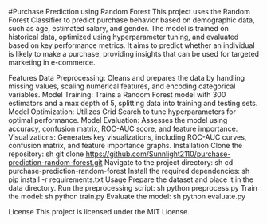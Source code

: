 #Purchase Prediction using Random Forest
This project uses the Random Forest Classifier to predict purchase behavior based on demographic data, such as age, estimated salary, and gender. The model is trained on historical data, optimized using hyperparameter tuning, and evaluated based on key performance metrics. It aims to predict whether an individual is likely to make a purchase, providing insights that can be used for targeted marketing in e-commerce.

Features
Data Preprocessing: Cleans and prepares the data by handling missing values, scaling numerical features, and encoding categorical variables.
Model Training: Trains a Random Forest model with 300 estimators and a max depth of 5, splitting data into training and testing sets.
Model Optimization: Utilizes Grid Search to tune hyperparameters for optimal performance.
Model Evaluation: Assesses the model using accuracy, confusion matrix, ROC-AUC score, and feature importance.
Visualizations: Generates key visualizations, including ROC-AUC curves, confusion matrix, and feature importance graphs.
Installation
Clone the repository:
sh
git clone https://github.com/Sunnlight2110/purchase-prediction-random-forest.git
Navigate to the project directory:
sh
cd purchase-prediction-random-forest
Install the required dependencies:
sh
pip install -r requirements.txt
Usage
Prepare the dataset and place it in the data directory.
Run the preprocessing script:
sh
python preprocess.py
Train the model:
sh
python train.py
Evaluate the model:
sh
python evaluate.py

License
This project is licensed under the MIT License.
